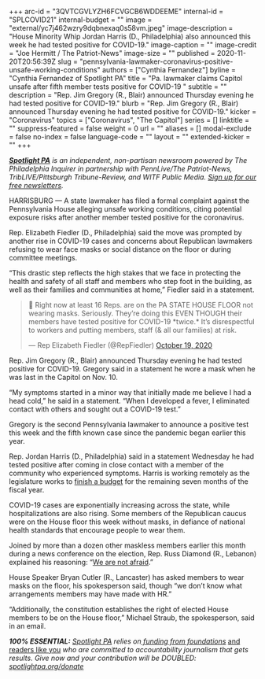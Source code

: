 +++
arc-id = "3QVTCGVLYZH6FCVGCB6WDDEEME"
internal-id = "SPLCOVID21"
internal-budget = ""
image = "external/yc7j462wzry9dqbnexaq0s58vm.jpeg"
image-description = "House Minority Whip Jordan Harris (D., Philadelphia) also announced this week he had tested positive for COVID-19."
image-caption = ""
image-credit = "Joe Hermitt / The Patriot-News"
image-size = ""
published = 2020-11-20T20:56:39Z
slug = "pennsylvania-lawmaker-coronavirus-positive-unsafe-working-conditions"
authors = ["Cynthia Fernandez"]
byline = "Cynthia Fernandez of Spotlight PA"
title = "Pa. lawmaker claims Capitol unsafe after fifth member tests positive for COVID-19  "
subtitle = ""
description = "Rep. Jim Gregory (R., Blair) announced Thursday evening he had tested positive for COVID-19."
blurb = "Rep. Jim Gregory (R., Blair) announced Thursday evening he had tested positive for COVID-19."
kicker = "Coronavirus"
topics = ["Coronavirus", "The Capitol"]
series = []
linktitle = ""
suppress-featured = false
weight = 0
url = ""
aliases = []
modal-exclude = false
no-index = false
language-code = ""
layout = ""
extended-kicker = ""
+++

<a href="https://www.spotlightpa.org/"><i><b>Spotlight PA</b></i></a><i> is an independent, non-partisan newsroom powered by The Philadelphia Inquirer in partnership with PennLive/The Patriot-News, TribLIVE/Pittsburgh Tribune-Review, and WITF Public Media. </i><a href="https://www.spotlightpa.org/newsletters"><i>Sign up for our free newsletters</i></a><i>.</i>

HARRISBURG — A state lawmaker has filed a formal complaint against the Pennsylvania House alleging unsafe working conditions, citing potential exposure risks after another member tested positive for the coronavirus.

Rep. Elizabeth Fiedler (D., Philadelphia) said the move was prompted by another rise in COVID-19 cases and concerns about Republican lawmakers refusing to wear face masks or social distance on the floor or during committee meetings.

“This drastic step reflects the high stakes that we face in protecting the health and safety of all staff and members who step foot in the building, as well as their families and communities at home,” Fiedler said in a statement.

<blockquote class="twitter-tweet"><p lang="en" dir="ltr">🚨 Right now at least 16 Reps. are on the PA STATE HOUSE FLOOR not wearing masks. Seriously. They’re doing this EVEN THOUGH their members have tested positive for COVID-19 *twice.* It’s disrespectful to workers and putting members, staff (&amp; all our families) at risk.</p>&mdash; Rep Elizabeth Fiedler (@RepFiedler) <a href="https://twitter.com/RepFiedler/status/1318260192329465858?ref_src=twsrc%5Etfw">October 19, 2020</a></blockquote>
<script async src="https://platform.twitter.com/widgets.js" charset="utf-8"></script>


Rep. Jim Gregory (R., Blair) announced Thursday evening he had tested positive for COVID-19. Gregory said in a statement he wore a mask when he was last in the Capitol on Nov. 10.

“My symptoms started in a minor way that initially made me believe I had a head cold,” he said in a statement. “When I developed a fever, I eliminated contact with others and sought out a COVID-19 test.”

Gregory is the second Pennsylvania lawmaker to announce a positive test this week and the fifth known case since the pandemic began earlier this year. 

Rep. Jordan Harris (D., Philadelphia) said in a statement Wednesday he had tested positive after coming in close contact with a member of the community who experienced symptoms. Harris is working remotely as the legislature works to <a href="https://www.spotlightpa.org/news/2020/11/pennsylvania-budget-coronavirus-relief-aid-restaurants-providers/" target=_blank>finish a budget</a> for the remaining seven months of the fiscal year.

<script src="https://www.spotlightpa.org/embed.js" async></script><div data-spl-embed-version="1" data-spl-src="https://www.spotlightpa.org/embeds/donate/?teaser_text=Spotlight%20PA%20provides%20essential%2C%20public-service%20journalism%20thanks%20to%20its%20dedicated%20and%20passionate%20members.%20%3Cb%3EJoin%20today%20and%20we'll%20DOUBLE%20your%20gift.%3C%2Fb%3E&cta_text=YES%2C%20DOUBLE%20MY%20GIFT&eyebrow_text=BECOME%20A%20MEMBER"></div>

COVID-19 cases are exponentially increasing across the state, while hospitalizations are also rising. Some members of the Republican caucus were on the House floor this week without masks, in defiance of national health standards that encourage people to wear them.

Joined by more than a dozen other maskless members earlier this month during a news conference on the election, Rep. Russ Diamond (R., Lebanon) explained his reasoning: “<a href="https://web.archive.org/20201110214138/https://www.witf.org/2020/11/10/we-are-not-afraid-state-gop-lawmakers-flout-rules-as-covid-19-surges-in-pa/">We are not afraid</a>.”

House Speaker Bryan Cutler (R., Lancaster) has asked members to wear masks on the floor, his spokesperson said, though “we don’t know what arrangements members may have made with HR.”

“Additionally, the constitution establishes the right of elected House members to be on the House floor,” Michael Straub, the spokesperson, said in an email.

<i><b>100% ESSENTIAL:</b></i><i> </i><a href="https://www.spotlightpa.org/"><i>Spotlight PA</i></a><i> relies on</i><a href="https://www.spotlightpa.org/support"><i> funding from foundations</i></a><i> </i><a href="https://www.spotlightpa.org/support">and readers like you</a><i> who are committed to accountability journalism that gets results. Give now and your contribution will be DOUBLED: </i><a href="https://www.spotlightpa.org/donate"><i>spotlightpa.org/donate</i></a>
